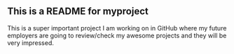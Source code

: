 This is a README for myproject
--------------------------------------------------------------
This is a super important project I am working on in GitHub 
where my future employers are going to review/check my awesome
projects and they will be very impressed.
